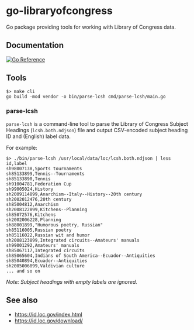 # go-libraryofcongress

Go package providing tools for working with Library of Congress data.

## Documentation

[![Go Reference](https://pkg.go.dev/badge/github.com/sfomuseum/go-libraryofcongress.svg)](https://pkg.go.dev/github.com/sfomuseum/go-libraryofcongress)

## Tools

```
$> make cli
go build -mod vendor -o bin/parse-lcsh cmd/parse-lcsh/main.go
```

### parse-lcsh

`parse-lcsh` is a command-line tool to parse the Library of Congress Subject Headings (`lcsh.both.ndjson`) file and output CSV-encoded subject heading ID and (English) label data.

For example:

```
$> ./bin/parse-lcsh /usr/local/data/loc/lcsh.both.ndjson | less
id,label
sh98007138,Sports tournaments
sh85133899,Tennis--Tournaments
sh85133890,Tennis
sh91004781,Federation Cup
sh99005024,History
sh2009114899,Anarchism--Italy--History--20th century
sh2002012476,20th century
sh85004812,Anarchism
sh2008122899,Kitchens--Planning
sh85072576,Kitchens
sh2002006228,Planning
sh88001899,"Humorous poetry, Russian"
sh85116005,Russian poetry
sh85116022,Russian wit and humor
sh2008123899,Integrated circuits--Amateurs' manuals
sh99001292,Amateurs' manuals
sh85067117,Integrated circuits
sh85065604,Indians of South America--Ecuador--Antiquities
sh85040894,Ecuador--Antiquities
sh2005006899,Valdivian culture
... and so on
```

_Note: Subject headings with empty labels are ignored._

## See also

* https://id.loc.gov/index.html
* https://id.loc.gov/download/